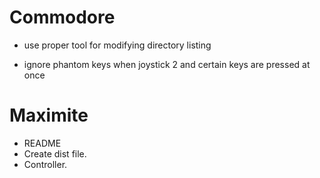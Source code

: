 # Commodore

- use proper tool for modifying directory listing

- ignore phantom keys when joystick 2 and certain keys are pressed at once

# Maximite

- README
- Create dist file.
- Controller.
